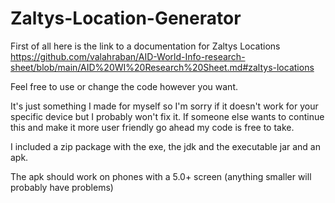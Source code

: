 # Zaltys-Location-Generator

First of all here is the link to a documentation for Zaltys Locations
https://github.com/valahraban/AID-World-Info-research-sheet/blob/main/AID%20WI%20Research%20Sheet.md#zaltys-locations

Feel free to use or change the code however you want.

It's just something I made for myself so I'm sorry if it doesn't work for your specific device but I probably won't fix it.
If someone else wants to continue this and make it more user friendly go ahead my code is free to take.

I included a zip package with the exe, the jdk and the executable jar and an apk.

The apk should work on phones with a 5.0+ screen (anything smaller will probably have problems)
